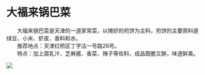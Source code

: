 # 大福来锅巴菜  

&emsp;&emsp;大福来锅巴菜是天津的一道家常菜，以摊好的煎饼为主料，煎饼的主要原料是绿豆、小米、虾皮、香料和水。  
&emsp;&emsp;推荐地点：天津红桥区丁字沽一号路26号。  
&emsp;&emsp;特点：加上腐乳汁、芝麻酱、香菜、辣子等佐料，成品既脆又酥，味道鲜美。  
  
![](https://cdn.jsdelivr.net/gh/szqq0512/Pic/img/202201212003315.png)  